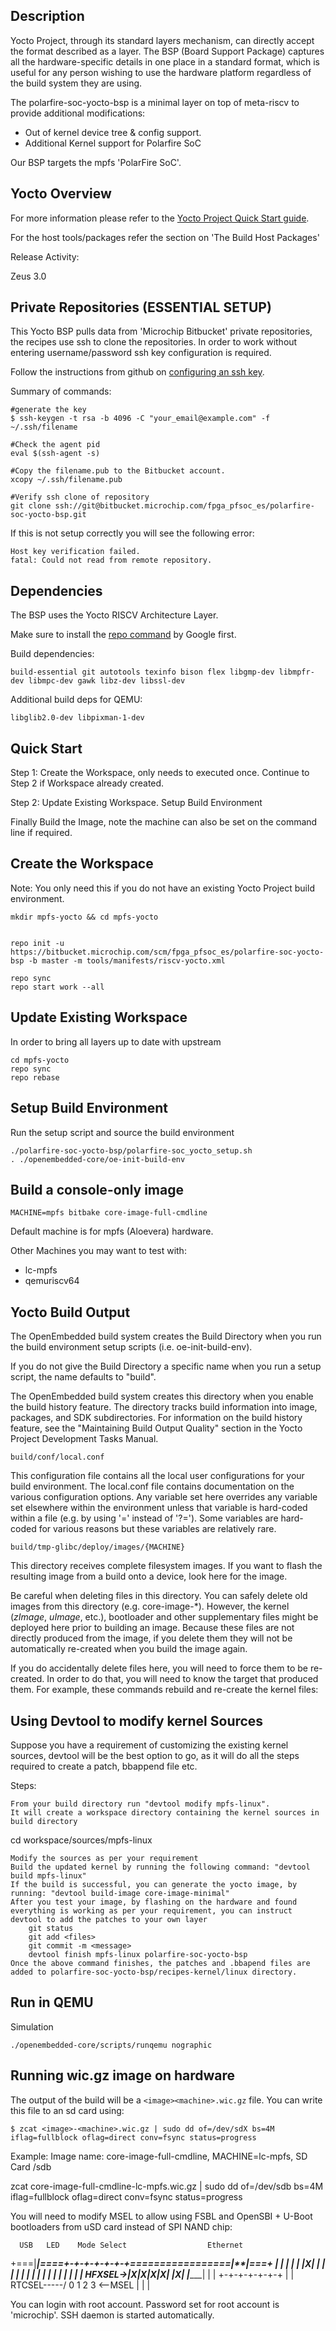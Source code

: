 
## Description
Yocto Project, through its standard layers mechanism, can directly accept the format described as a layer. The BSP (Board Support Package) captures all the hardware-specific details in one place in a standard format, which is useful for any person wishing to use the hardware platform regardless of the build system they are using.

The polarfire-soc-yocto-bsp is a minimal layer on top of meta-riscv to provide additional modifications:
 - Out of kernel device tree & config support.
 - Additional Kernel support for Polarfire SoC

Our BSP targets the mpfs 'PolarFire SoC'.

## Yocto Overview

For more information please refer to the [Yocto Project Quick Start guide](https://www.yoctoproject.org/docs/2.7/brief-yoctoprojectqs/brief-yoctoprojectqs.html).

For the host tools/packages refer the section on 'The Build Host Packages'

Release Activity:

Zeus	3.0


## Private Repositories (ESSENTIAL SETUP)

This Yocto BSP pulls data from 'Microchip Bitbucket' private repositories, the recipes use ssh to clone the repositories. In order to work without entering username/password ssh key configuration is required.

Follow the instructions from github on [configuring an ssh key](https://help.github.com/en/articles/generating-a-new-ssh-key-and-adding-it-to-the-ssh-agent).


Summary of commands:
```
#generate the key
$ ssh-keygen -t rsa -b 4096 -C "your_email@example.com" -f ~/.ssh/filename

#Check the agent pid
eval $(ssh-agent -s)

#Copy the filename.pub to the Bitbucket account.
xcopy ~/.ssh/filename.pub

#Verify ssh clone of repository
git clone ssh://git@bitbucket.microchip.com/fpga_pfsoc_es/polarfire-soc-yocto-bsp.git
```

If this is not setup correctly you will see the following error:
```
Host key verification failed.
fatal: Could not read from remote repository.
```

## Dependencies

The BSP uses the Yocto RISCV Architecture Layer.

Make sure to install the [repo command](https://source.android.com/setup/build/downloading#installing-repo) by Google first.


Build dependencies:
```
build-essential git autotools texinfo bison flex libgmp-dev libmpfr-dev libmpc-dev gawk libz-dev libssl-dev
```
Additional build deps for QEMU: 
```
libglib2.0-dev libpixman-1-dev
```

## Quick Start
Step 1: Create the Workspace, only needs to executed once.
	Continue to Step 2 if Workspace already created.

Step 2: 
	Update Existing Workspace.
	Setup Build Environment

Finally Build the Image, note the machine can also be set on the command line if required.

## Create the Workspace

Note: You only need this if you do not have an existing Yocto Project build environment.
```
mkdir mpfs-yocto && cd mpfs-yocto


repo init -u https://bitbucket.microchip.com/scm/fpga_pfsoc_es/polarfire-soc-yocto-bsp -b master -m tools/manifests/riscv-yocto.xml

repo sync
repo start work --all
```

## Update Existing Workspace

In order to bring all layers up to date with upstream
```
cd mpfs-yocto
repo sync
repo rebase
```

## Setup Build Environment
Run the setup script and source the build environment
```
./polarfire-soc-yocto-bsp/polarfire-soc_yocto_setup.sh
. ./openembedded-core/oe-init-build-env
```

## Build a console-only image
```
MACHINE=mpfs bitbake core-image-full-cmdline
```

Default machine is for mpfs (Aloevera) hardware. 

Other Machines you may want to test with:

* lc-mpfs
* qemuriscv64


## Yocto Build Output
The OpenEmbedded build system creates the Build Directory when you run the build environment setup scripts (i.e. oe-init-build-env).

If you do not give the Build Directory a specific name when you run a setup script, the name defaults to "build".


The OpenEmbedded build system creates this directory when you enable the build history feature. The directory tracks build information into image, packages, and SDK subdirectories. For information on the build history feature, see the "Maintaining Build Output Quality" section in the Yocto Project Development Tasks Manual.

```
build/conf/local.conf
```
This configuration file contains all the local user configurations for your build environment. The local.conf file contains documentation on the various configuration options. Any variable set here overrides any variable set elsewhere within the environment unless that variable is hard-coded within a file (e.g. by using '=' instead of '?='). Some variables are hard-coded for various reasons but these variables are relatively rare.

```
build/tmp-glibc/deploy/images/{MACHINE}
```
This directory receives complete filesystem images. If you want to flash the resulting image from a build onto a device, look here for the image.

Be careful when deleting files in this directory. You can safely delete old images from this directory (e.g. core-image-\*). However, the kernel (*zImage*, *uImage*, etc.), bootloader and other supplementary files might be deployed here prior to building an image. Because these files are not directly produced from the image, if you delete them they will not be automatically re-created when you build the image again.

If you do accidentally delete files here, you will need to force them to be re-created. In order to do that, you will need to know the target that produced them. For example, these commands rebuild and re-create the kernel files:


## Using Devtool to modify kernel Sources
 Suppose you have a requirement of customizing the existing kernel sources, 
devtool will be the best option to go, as it will do all the steps required to create a patch, bbappend file etc.

Steps:

    From your build directory run "devtool modify mpfs-linux".
    It will create a workspace directory containing the kernel sources in build directory

cd workspace/sources/mpfs-linux

    Modify the sources as per your requirement
    Build the updated kernel by running the following command: "devtool build mpfs-linux"
    If the build is successful, you can generate the yocto image, by running: "devtool build-image core-image-minimal"
    After you test your image, by flashing on the hardware and found everything is working as per your requirement, you can instruct devtool to add the patches to your own layer
        git status
        git add <files>
        git commit -m <message>
        devtool finish mpfs-linux polarfire-soc-yocto-bsp
    Once the above command finishes, the patches and .bbapend files are added to polarfire-soc-yocto-bsp/recipes-kernel/linux directory.



## Run in QEMU
Simulation
```
./openembedded-core/scripts/runqemu nographic
```

## Running wic.gz image on hardware

The output of the build will be a ```<image><machine>.wic.gz``` file. You can write this file to an sd card using:

```
$ zcat <image>-<machine>.wic.gz | sudo dd of=/dev/sdX bs=4M iflag=fullblock oflag=direct conv=fsync status=progress
```

Example: Image name: core-image-full-cmdline, MACHINE=lc-mpfs, SD Card /sdb

zcat core-image-full-cmdline-lc-mpfs.wic.gz | sudo dd of=/dev/sdb bs=4M iflag=fullblock oflag=direct conv=fsync status=progress

You will need to modify MSEL to allow using FSBL and OpenSBI + U-Boot bootloaders from uSD card instead of SPI NAND chip:

      USB   LED    Mode Select                  Ethernet
 +===|___|==****==+-+-+-+-+-+-+=================|******|===+
 |                | | | | |X| |                 |      |   |
 |                | | | | | | |                 |      |   |
 |        HFXSEL->|X|X|X|X| |X|                 |______|   |
 |                +-+-+-+-+-+-+                            |
 |        RTCSEL-----/ 0 1 2 3 <--MSEL                     |
 |                                                         |

You can login with root account. Password set for root account is 'microchip'. SSH daemon is started automatically.

